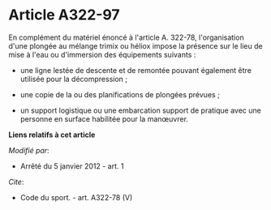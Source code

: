 # Article A322-97

En complément du matériel énoncé à l'article A. 322-78, l'organisation d'une plongée au mélange trimix ou héliox impose la
présence sur le lieu de mise à l'eau ou d'immersion des équipements suivants :

- une ligne lestée de descente et de remontée pouvant également être utilisée pour la décompression ;

- une copie de la ou des planifications de plongées prévues ;

- un support logistique ou une embarcation support de pratique avec une personne en surface habilitée pour la manœuvrer.

**Liens relatifs à cet article**

_Modifié par_:

  - Arrêté du 5 janvier 2012 - art. 1

_Cite_:

  - Code du sport. - art. A322-78 (V)
